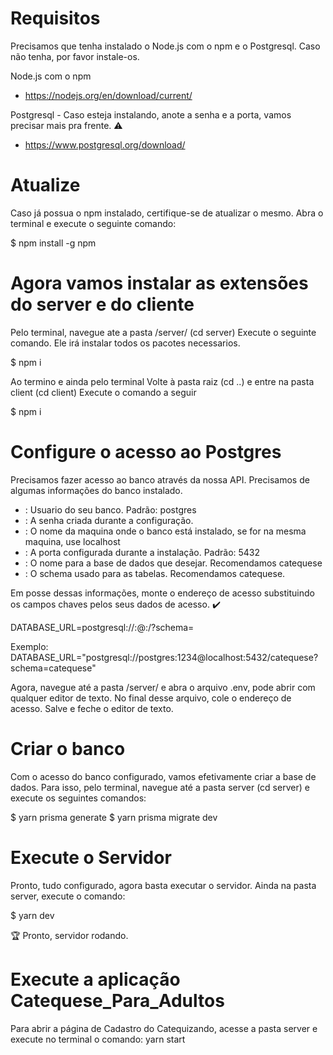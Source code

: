 # Requisitos

Precisamos que tenha instalado o Node.js com o npm e o Postgresql.
Caso não tenha, por favor instale-os.

Node.js com o npm

- https://nodejs.org/en/download/current/

Postgresql - Caso esteja instalando, anote a senha e a porta, vamos precisar mais pra frente. :warning:

- https://www.postgresql.org/download/

# Atualize

Caso já possua o npm instalado, certifique-se de atualizar o mesmo.
Abra o terminal e execute o seguinte comando:

$ npm install -g npm

# Agora vamos instalar as extensões do server e do cliente

Pelo terminal, navegue ate a pasta /server/ (cd server)
Execute o seguinte comando. Ele irá instalar todos os pacotes necessarios.

$ npm i

Ao termino e ainda pelo terminal
Volte à pasta raiz (cd ..) e entre na pasta client (cd client)
Execute o comando a seguir

$ npm i

# Configure o acesso ao Postgres

Precisamos fazer acesso ao banco através da nossa API.
Precisamos de algumas informações do banco instalado.

- <USER>: Usuario do seu banco. Padrão: postgres
- <PASSWORD>: A senha criada durante a configuração.
- <HOST>: O nome da maquina onde o banco está instalado, se for na mesma maquina, use localhost
- <PORT>: A porta configurada durante a instalação. Padrão: 5432
- <DATABASE>: O nome para a base de dados que desejar. Recomendamos catequese
- <SCHEMA>: O schema usado para as tabelas. Recomendamos catequese.

Em posse dessas informações, monte o endereço de acesso substituindo os campos chaves pelos seus dados de acesso. :heavy_check_mark:

DATABASE_URL=postgresql://<USER>:<PASSWORD>@<HOST>:<PORT>/<DATABASE>?schema=<SCHEMA>

Exemplo:
DATABASE_URL="postgresql://postgres:1234@localhost:5432/catequese?schema=catequese"

Agora, navegue até a pasta /server/ e abra o arquivo .env, pode abrir com qualquer editor de texto.
No final desse arquivo, cole o endereço de acesso.
Salve e feche o editor de texto.

# Criar o banco

Com o acesso do banco configurado, vamos efetivamente criar a base de dados.
Para isso, pelo terminal, navegue até a pasta server (cd server) e execute os seguintes comandos:

$ yarn prisma generate
$ yarn prisma migrate dev

# Execute o Servidor

Pronto, tudo configurado, agora basta executar o servidor.
Ainda na pasta server, execute o comando:

$ yarn dev

:trophy: Pronto, servidor rodando.

# Execute a aplicação Catequese_Para_Adultos

Para abrir a página de Cadastro do Catequizando, acesse a pasta server e execute no terminal o comando: yarn start
